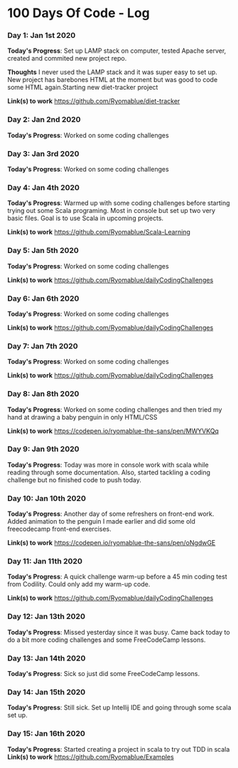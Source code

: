 # 100 Days Of Code - Log

### Day 1: Jan 1st 2020

**Today's Progress**: Set up LAMP stack on computer, tested Apache server, created and commited new project repo.

**Thoughts** I never used the LAMP stack and it was super easy to set up. New project has barebones HTML at the moment but was good to code some HTML again.Starting new diet-tracker project

**Link(s) to work**
https://github.com/Ryomablue/diet-tracker

### Day 2: Jan 2nd 2020

**Today's Progress**: Worked on some coding challenges

### Day 3: Jan 3rd 2020

**Today's Progress**: Worked on some coding challenges

### Day 4: Jan 4th 2020

**Today's Progress**: Warmed up with some coding challenges before starting trying out some Scala programing. Most in console but set up two very basic files. Goal is to use Scala in upcoming projects.

**Link(s) to work**
https://github.com/Ryomablue/Scala-Learning

### Day 5: Jan 5th 2020

**Today's Progress**: Worked on some coding challenges

**Link(s) to work**
https://github.com/Ryomablue/dailyCodingChallenges

### Day 6: Jan 6th 2020

**Today's Progress**:  Worked on some coding challenges

**Link(s) to work**
https://github.com/Ryomablue/dailyCodingChallenges

### Day 7: Jan 7th 2020

**Today's Progress**:  Worked on some coding challenges

**Link(s) to work**
https://github.com/Ryomablue/dailyCodingChallenges

### Day 8: Jan 8th 2020

**Today's Progress**:  Worked on some coding challenges and then tried my hand at drawing a baby penguin in only HTML/CSS

**Link(s) to work**
https://codepen.io/ryomablue-the-sans/pen/MWYVKQq

### Day 9: Jan 9th 2020

**Today's Progress**: Today was more in console work with scala while reading through some documentation. Also, started tackling a coding challenge but no finished code to push today.


### Day 10: Jan 10th 2020

**Today's Progress**: Another day of some refreshers on front-end work. Added animation to the penguin I made earlier and did some old freecodecamp front-end exercises.

**Link(s) to work**
https://codepen.io/ryomablue-the-sans/pen/oNgdwGE

### Day 11: Jan 11th 2020

**Today's Progress**: A quick challenge warm-up before a 45 min coding test from Codility. Could only add my warm-up code.

**Link(s) to work**
https://github.com/Ryomablue/dailyCodingChallenges

### Day 12: Jan 13th 2020

**Today's Progress**: Missed yesterday since it was busy. Came back today to do a bit more coding challenges and some FreeCodeCamp lessons.

### Day 13: Jan 14th 2020

**Today's Progress**: Sick so just did some FreeCodeCamp lessons.

### Day 14: Jan 15th 2020

**Today's Progress**: Still sick. Set up Intellij IDE and going through some scala set up. 

### Day 15: Jan 16th 2020

**Today's Progress**: Started creating a project in scala to try out TDD in scala
**Link(s) to work**
https://github.com/Ryomablue/Examples
